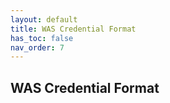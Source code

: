 ```yaml
---
layout: default
title: WAS Credential Format
has_toc: false
nav_order: 7
---
```


## WAS Credential Format
